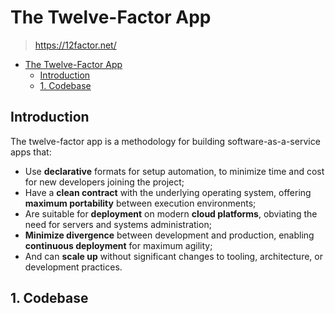 # The Twelve-Factor App

> <https://12factor.net/>

- [The Twelve-Factor App](#the-twelve-factor-app)
  - [Introduction](#introduction)
  - [1. Codebase](#1-codebase)

## Introduction

The twelve-factor app is a methodology for building software-as-a-service apps
that:

- Use **declarative** formats for setup automation, to minimize time and cost
  for new developers joining the project;
- Have a **clean contract** with the underlying operating system, offering
  **maximum portability** between execution environments;
- Are suitable for **deployment** on modern **cloud platforms**, obviating the
  need for servers and systems administration;
- **Minimize divergence** between development and production, enabling
  **continuous deployment** for maximum agility;
- And can **scale up** without significant changes to tooling, architecture, or
  development practices.

## 1. Codebase
